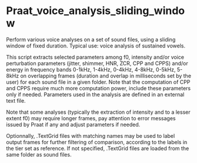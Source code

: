 # Praat_voice_analysis_sliding_window
Perform various voice analyses on a set of sound files, using a sliding window of fixed duration.
Typical use: voice analysis of sustained vowels.

This script extracts selected parameters among f0, intensity and/or voice perturbation parameters (jitter, shimmer, HNR, ZCR, CPP and CPPS) and/or energy in frequency bands 0-1kHz, 1-4kHz, 0-4kHz, 4-8kHz, 0-5kHz, 5-8kHz on overlapping frames (duration and overlap in milliseconds set by the user) for each sound file in a given folder.
Note that the computation of CPP and CPPS require much more computation power, include these parameters only if needed.
Parameters used in the analysis are defined in an external text file.

Note that some analyses (typically the extraction of intensity and to a lesser extent f0) may require longer frames, pay attention to error messages issued by Praat if any and adjust parameters if needed.

Optionnally, .TextGrid files with matching names may be used to label output frames for further filtering of comparison, according to the labels in the tier set as reference. If not specified, .TextGrid files are loaded from the same folder as sound files.

